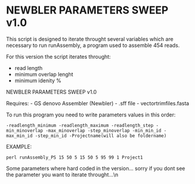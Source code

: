 # NEWBLER PARAMETERS SWEEP v1.0 
This script is designed to iterate throught several variables which are necessary to run runAssembly, a program used to assemble 454 reads.

For this version the script iterates throught:
- read length
- minimum overlap lenght
- minimum idenity %

NEWBLER PARAMETERS SWEEP v1.0 
	

Requires: 
	- GS denovo Assembler (Newbler)
	- .sff file
	- vectortrimfiles.fasta
	
To run this program you need to write parameters values in this order: 
	
	-readlength_minimum -readlength_maximum -readlength_step -min_minoverlap -max_minoverlap -step_minoverlap -min_min_id -max_min_id -step_min_id -Projectname(will also be foldername) 
	
EXAMPLE:

	perl runAssembly_PS 15 50 5 15 50 5 95 99 1 Project1
	
Some parameters where hard coded in the version... sorry if you dont see the parameter you want to iterate throught...\n
